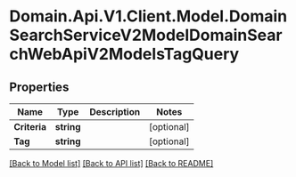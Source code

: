 # Domain.Api.V1.Client.Model.DomainSearchServiceV2ModelDomainSearchWebApiV2ModelsTagQuery
## Properties

Name | Type | Description | Notes
------------ | ------------- | ------------- | -------------
**Criteria** | **string** |  | [optional] 
**Tag** | **string** |  | [optional] 

[[Back to Model list]](../README.md#documentation-for-models) [[Back to API list]](../README.md#documentation-for-api-endpoints) [[Back to README]](../README.md)


